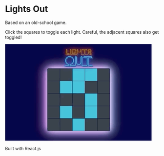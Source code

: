 # Lights Out

Based on an old-school game.

Click the squares to toggle each light. Careful, the adjacent squares also get toggled!


![](demo.gif)

Built with React.js
